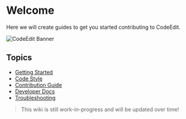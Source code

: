 # Welcome

Here we will create guides to get you started contributing to CodeEdit.

![CodeEdit Banner](https://user-images.githubusercontent.com/806104/163101427-4787970f-c78b-4a98-a29b-1ef26b62fd40.png)

## Topics

* [Getting Started](./Getting-Started)
* [Code Style](./Code-Style)
* [Contribution Guide](https://github.com/CodeEditApp/CodeEdit/blob/main/CONTRIBUTING.md)
* [Developer Docs](./Developer-Docs)
* [Troubleshooting](./Troubleshooting)

> This wiki is still work-in-progress and will be updated over time!
